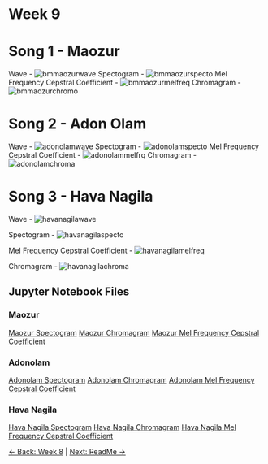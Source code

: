 # Week 9
# Song 1 - Maozur
Wave -
![bmmaozurwave](https://github.com/user-attachments/assets/a87d34a1-3bcb-4f07-9dfe-b869cf4802dd)
Spectogram - 
![bmmaozurspecto](https://github.com/user-attachments/assets/072897e8-03ee-4ffe-a8f4-f10a36304737)
Mel Frequency Cepstral Coefficient -
![bmmaozurmelfreq](https://github.com/user-attachments/assets/e9b46124-3841-435e-a3f8-740e5aba44bc)
 Chromagram -
![bmmaozurchromo](https://github.com/user-attachments/assets/d67f7eb8-9738-4a7f-88f8-f7a7b3e45b83)

# Song 2 - Adon Olam
Wave -
![adonolamwave](https://github.com/user-attachments/assets/d4d0a1af-2eaf-43e1-a684-cd28208a5cd4)
Spectogram - 
![adonolamspecto](https://github.com/user-attachments/assets/05d583c4-1bfb-4e73-a33b-29d47fd5cab8)
Mel Frequency Cepstral Coefficient -
![adonolammelfrq](https://github.com/user-attachments/assets/46df43ed-30ea-449d-8154-86d4fd87e53f)
Chromagram - 
![adonolamchroma](https://github.com/user-attachments/assets/8da71e43-c858-4238-9b99-eb463583376c)

# Song 3 - Hava Nagila
Wave -
![havanagilawave](https://github.com/user-attachments/assets/a0b27a60-6200-427b-9a5a-fe8d60aff5b8)

Spectogram -
![havanagilaspecto](https://github.com/user-attachments/assets/3f26bbc7-2bfa-43be-81d6-cef03a0affb4)

Mel Frequency Cepstral Coefficient -
![havanagilamelfreq](https://github.com/user-attachments/assets/aaec42b9-ada2-4ba7-925d-11152b5f2459)

Chromagram - 
![havanagilachroma](https://github.com/user-attachments/assets/a0f768d0-fcec-46e5-8d97-7413599da82f)

## Jupyter Notebook Files
### Maozur
[Maozur Spectogram](maozurspecto.ipynb)
[Maozur Chromagram](maozurchroma.ipynb)
[Maozur Mel Frequency Cepstral Coefficient](maozurmelfreq.ipynb)
### Adonolam
[Adonolam Spectogram](adonolamspecto.ipynb)
[Adonolam Chromagram](adonolamchroma.ipynb)
[Adonolam Mel Frequency Cepstral Coefficient](adonolammelfreq.ipynb)
### Hava Nagila
[Hava Nagila Spectogram](havanagilaspecto.ipynb)
[Hava Nagila Chromagram](havanagilachroma.ipynb)
[Hava Nagila Mel Frequency Cepstral Coefficient](havanagilamelfreq.ipynb)

[← Back: Week 8](page8.md) | [Next: ReadMe →](README.md)

